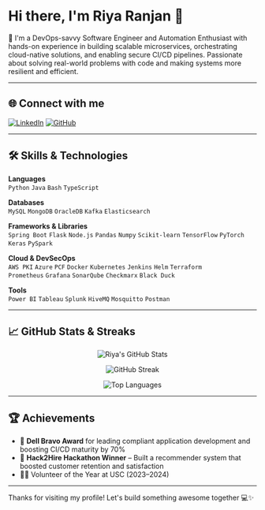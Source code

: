 # Hi there, I'm Riya Ranjan 👋

🚀 I'm a DevOps-savvy Software Engineer and Automation Enthusiast with hands-on experience in building scalable microservices, orchestrating cloud-native solutions, and enabling secure CI/CD pipelines. Passionate about solving real-world problems with code and making systems more resilient and efficient.

---

## 🌐 Connect with me

[![LinkedIn](https://img.shields.io/badge/LinkedIn-blue?style=flat&logo=linkedin&labelColor=blue)](https://linkedin.com/in/ranjanriya)
[![GitHub](https://img.shields.io/badge/GitHub-100000?style=flat&logo=github&labelColor=black)](https://github.com/ranjanriya)

---

## 🛠️ Skills & Technologies

**Languages**  
`Python` `Java` `Bash` `TypeScript`

**Databases**  
`MySQL` `MongoDB` `OracleDB` `Kafka` `Elasticsearch`

**Frameworks & Libraries**  
`Spring Boot` `Flask` `Node.js` `Pandas` `Numpy` `Scikit-learn` `TensorFlow` `PyTorch` `Keras` `PySpark`

**Cloud & DevSecOps**  
`AWS PKI` `Azure` `PCF` `Docker` `Kubernetes` `Jenkins` `Helm` `Terraform`  
`Prometheus` `Grafana` `SonarQube` `Checkmarx` `Black Duck`

**Tools**  
`Power BI` `Tableau` `Splunk` `HiveMQ` `Mosquitto` `Postman`

---

## 📈 GitHub Stats & Streaks

<p align="center">
  <img src="https://github-readme-stats.vercel.app/api?username=ranjanriya&show_icons=true&theme=default" alt="Riya's GitHub Stats" />
</p>

<p align="center">
  <img src="https://github-readme-streak-stats.herokuapp.com?user=ranjanriya&theme=default" alt="GitHub Streak" />
</p>

<p align="center">
  <img src="https://github-readme-stats.vercel.app/api/top-langs/?username=ranjanriya&layout=compact" alt="Top Languages" />
</p>

---

## 🏆 Achievements

- 🥇 **Dell Bravo Award** for leading compliant application development and boosting CI/CD maturity by 70%
- 🧠 **Hack2Hire Hackathon Winner** – Built a recommender system that boosted customer retention and satisfaction
- 👩‍💻 Volunteer of the Year at USC (2023–2024)

---

Thanks for visiting my profile! Let's build something awesome together 💻✨


<!--
**ranjanriya/ranjanriya** is a ✨ _special_ ✨ repository because its `README.md` (this file) appears on your GitHub profile.

Here are some ideas to get you started:

- 🔭 I’m currently working on ...
- 🌱 I’m currently learning ...
- 👯 I’m looking to collaborate on ...
- 🤔 I’m looking for help with ...
- 💬 Ask me about ...
- 📫 How to reach me: ...
- 😄 Pronouns: ...
- ⚡ Fun fact: ...
-->
